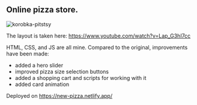 ## Online pizza store. 
![korobka-pitstsy](https://user-images.githubusercontent.com/79040401/112958159-dc073780-914a-11eb-9d37-24732d0a5934.jpg)

The layout is taken here:
https://www.youtube.com/watch?v=Lap_G3hI7cc

HTML, CSS, and JS are all mine.
Compared to the original, improvements have been made:
- added a hero slider
- improved pizza size selection buttons
- added a shopping cart and scripts for working with it
- added card animation

Deployed on https://new-pizza.netlify.app/ 
